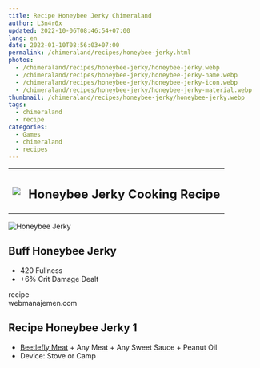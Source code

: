 ```yaml
---
title: Recipe Honeybee Jerky Chimeraland
author: L3n4r0x
updated: 2022-10-06T08:46:54+07:00
lang: en
date: 2022-01-10T08:56:03+07:00
permalink: /chimeraland/recipes/honeybee-jerky.html
photos:
  - /chimeraland/recipes/honeybee-jerky/honeybee-jerky.webp
  - /chimeraland/recipes/honeybee-jerky/honeybee-jerky-name.webp
  - /chimeraland/recipes/honeybee-jerky/honeybee-jerky-icon.webp
  - /chimeraland/recipes/honeybee-jerky/honeybee-jerky-material.webp
thumbnail: /chimeraland/recipes/honeybee-jerky/honeybee-jerky.webp
tags:
  - chimeraland
  - recipe
categories:
  - Games
  - chimeraland
  - recipes
---
```


<section id="bootstrap-wrapper">
  <link
    rel="stylesheet"
    href="https://rawcdn.githack.com/dimaslanjaka/Web-Manajemen/870a349/css/bootstrap-5-3-0-alpha3-wrapper.css"
  />
  <div class="row mb-2">
    <div class="col-md-12 mb-2">
      <table class="table" id="post-info">
        <tbody>
          <tr>
            <td>
              <img
                class="d-inline-block me-2"
                src="/chimeraland/recipes/honeybee-jerky/honeybee-jerky-icon.webp"
                width="auto"
                height="auto"
              />
            </td>
            <td><h1 class="fs-5">Honeybee Jerky Cooking Recipe</h1></td>
          </tr>
        </tbody>
      </table>
    </div>
  </div>
  <div class="card mb-2 bg-dark text-light">
    <div class="row g-0">
      <div class="col-sm-4 position-relative mb-2">
        <img
          src="/chimeraland/recipes/honeybee-jerky/honeybee-jerky-material.webp"
          class="card-img fit-cover w-100 h-100"
          alt="Honeybee Jerky"
          data-fancybox="true"
        />
      </div>
      <div class="col-sm-8 mb-2">
        <div class="card-body">
          <h2 class="card-title fs-5">Buff Honeybee Jerky</h2>
          <div class="card-text">
            <ul>
              <li>420 Fullness</li>
              <li>+6% Crit Damage Dealt</li>
            </ul>
          </div>
          <span class="badge rounded-pill">recipe</span>
        </div>
        <div class="card-footer text-end text-muted">webmanajemen.com</div>
      </div>
    </div>
  </div>
  <div class="row mb-2">
    <div class="col-12 col-lg-6 recipe-item mb-2">
      <div class="card bg-dark text-light">
        <div class="card-body">
          <h2 class="card-title fs-5">Recipe Honeybee Jerky 1</h2>
          <div class="card-text">
            <ul>
              <li>
                <a
                  class="text-decoration-none text-primary"
                  href="/chimeraland/materials/beetlefly-meat.html"
                  >Beetlefly Meat</a
                ><span> + </span>Any Meat<span> + </span>Any Sweet Sauce<span>
                  + </span
                >Peanut Oil
              </li>
              <li>Device: Stove or Camp</li>
            </ul>
          </div>
        </div>
      </div>
    </div>
  </div>
</section>
